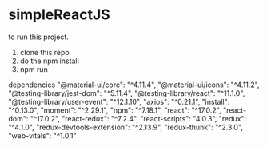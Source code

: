 # simpleReactJS

to run this project.
1. clone this repo
2. do the npm install
3. npm run

dependencies
"@material-ui/core": "^4.11.4",
"@material-ui/icons": "^4.11.2",
"@testing-library/jest-dom": "^5.11.4",
"@testing-library/react": "^11.1.0",
"@testing-library/user-event": "^12.1.10",
"axios": "^0.21.1",
"install": "^0.13.0",
"moment": "^2.29.1",
"npm": "^7.18.1",
"react": "^17.0.2",
"react-dom": "^17.0.2",
"react-redux": "^7.2.4",
"react-scripts": "4.0.3",
"redux": "^4.1.0",
"redux-devtools-extension": "^2.13.9",
"redux-thunk": "^2.3.0",
"web-vitals": "^1.0.1"
